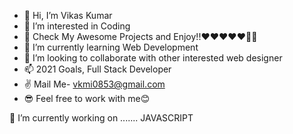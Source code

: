 - 👋 Hi, I’m Vikas Kumar
- 👀 I’m interested in Coding
- 🤞  Check My Awesome Projects and Enjoy!!❤❤❤❤❤🎁🎁
- 🌱 I’m currently learning Web Development
- 💞️ I’m looking to collaborate with other interested web designer
- 📫 2021 Goals, Full Stack Developer
- ✌  Mail Me- vkmi0853@gmail.com
- 😎 Feel free to work with me😊

🔭 I’m currently working on .......
                                JAVASCRIPT
     
<!---
VikasKumar077/VikasKumar077 is a ✨ special ✨ repository because its `README.md` (this file) appears on your GitHub profile.
You can click the Preview link to take a look at your changes.
--->
